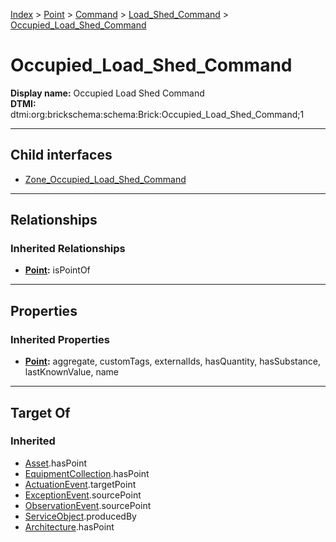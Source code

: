 [Index](../../../../index.md) > [Point](../../../Point.md) > [Command](../../Command.md) > [Load_Shed_Command](../Load_Shed_Command.md) > [Occupied_Load_Shed_Command](#)
# Occupied_Load_Shed_Command

**Display name:** Occupied Load Shed Command<br />
**DTMI:** dtmi:org:brickschema:schema:Brick:Occupied_Load_Shed_Command;1

---

## Child interfaces
* [Zone_Occupied_Load_Shed_Command](Zone_Occupied_Load_Shed_Command.md)

---

## Relationships

### Inherited Relationships
* **[Point](../../../Point.md):** isPointOf

---

## Properties

### Inherited Properties
* **[Point](../../../Point.md):** aggregate, customTags, externalIds, hasQuantity, hasSubstance, lastKnownValue, name

---

## Target Of
### Inherited
* [Asset](../../../../Asset/Asset.md).hasPoint
* [EquipmentCollection](../../../../Collection/EquipmentCollection.md).hasPoint
* [ActuationEvent](../../../../Event/PointEvent/ActuationEvent.md).targetPoint
* [ExceptionEvent](../../../../Event/PointEvent/ExceptionEvent.md).sourcePoint
* [ObservationEvent](../../../../Event/PointEvent/ObservationEvent.md).sourcePoint
* [ServiceObject](../../../../Information/ServiceObject/ServiceObject.md).producedBy
* [Architecture](../../../../Space/Architecture/Architecture.md).hasPoint
